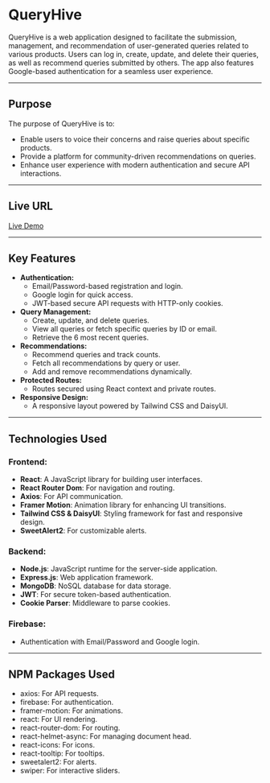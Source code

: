 # QueryHive

QueryHive is a web application designed to facilitate the submission, management, and recommendation of user-generated queries related to various products. Users can log in, create, update, and delete their queries, as well as recommend queries submitted by others. The app also features Google-based authentication for a seamless user experience.

---

## Purpose
The purpose of QueryHive is to:
- Enable users to voice their concerns and raise queries about specific products.
- Provide a platform for community-driven recommendations on queries.
- Enhance user experience with modern authentication and secure API interactions.

---

## Live URL

[Live Demo](https://ask-and-recommend.web.app)

---

## Key Features
- **Authentication:**
  - Email/Password-based registration and login.
  - Google login for quick access.
  - JWT-based secure API requests with HTTP-only cookies.
- **Query Management:**
  - Create, update, and delete queries.
  - View all queries or fetch specific queries by ID or email.
  - Retrieve the 6 most recent queries.
- **Recommendations:**
  - Recommend queries and track counts.
  - Fetch all recommendations by query or user.
  - Add and remove recommendations dynamically.
- **Protected Routes:**
  - Routes secured using React context and private routes.
- **Responsive Design:**
  - A responsive layout powered by Tailwind CSS and DaisyUI.

---

## Technologies Used
### Frontend:
- **React**: A JavaScript library for building user interfaces.
- **React Router Dom**: For navigation and routing.
- **Axios**: For API communication.
- **Framer Motion**: Animation library for enhancing UI transitions.
- **Tailwind CSS & DaisyUI**: Styling framework for fast and responsive design.
- **SweetAlert2**: For customizable alerts.

### Backend:
- **Node.js**: JavaScript runtime for the server-side application.
- **Express.js**: Web application framework.
- **MongoDB**: NoSQL database for data storage.
- **JWT**: For secure token-based authentication.
- **Cookie Parser**: Middleware to parse cookies.

### Firebase:
- Authentication with Email/Password and Google login.

---

## NPM Packages Used
- axios: For API requests.
- firebase: For authentication.
- framer-motion: For animations.
- react: For UI rendering.
- react-router-dom: For routing.
- react-helmet-async: For managing document head.
- react-icons: For icons.
- react-tooltip: For tooltips.
- sweetalert2: For alerts.
- swiper: For interactive sliders.
